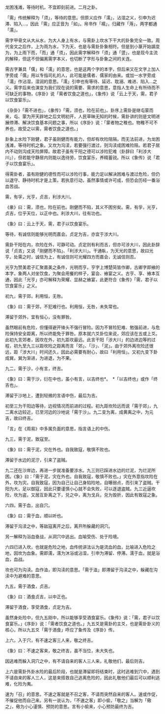 
龙困浅滩，等待时机，不宜即刻前进。二月之卦。

「需」传统解释为「须」，等待的意思。但原义应作「濡」，沾湿之义，引申为迟滞、陷入…，因此「需」应正音为「如」。帛书作「襦」，归藏作「溽」，两字都通「濡」。

需字甲骨文从大从水，为大人身上有水，与需卦上坎水下干大的卦象完全一致。周代金文之后作，上为雨为水，下为天，也是与需卦卦象相符。但是到小篆开始譌变为，为上雨下而，「而」通「须」，因此需字解释作「须」通「䇓」，也是现今主流的解释，但这不但偏离需字本义，也切断了字形与卦象之间的关连。

需古字兼具「儒」和「濡」的意思，也是这两个字的本字，但后来又在文字上加人字旁成「儒」用以专指司礼的人，此可能是儒者、儒家的由来。或加一水字旁成「濡」作沾湿，湿润的意思。「濡」引申也有等待、延迟、耽溺、难进、陷入…之义。需字后来也演变为我们现在说的需要、需求的意思，意指人生命上有所待而不可缺乏的事物，《序卦》说「需者饮食之道也」，《象传》说「云上于天，需，君子以饮食宴乐」。

《杂卦》「需不进也」，《彖传》「需，须也，险在前也」。卦序上需卦是继屯蒙而来，屯、蒙为开天辟地之后文明初开，人民草昧无知的时候，需卦讲的则是文明进展停滞、解决饮食基本问题之事，所以《序卦》说：「蒙者物之稚也。物稚不可不养也，故受之以需，需者饮食之道也。」

卦象上水险下刚健，君子虽刚健而有能力，但却有坎险阻隔，而无法前进，为龙困浅滩，等待时机之象。又坎为沟渎，若要强行渡过，则沟渎成困难险阻。若君子居内不动则沟成天险屏障。故君子虽有干阳之德可以涉险犯难（卦辞曰「利涉大川」），但若能守静居内则能以逸待劳，饮食宴乐，养精蓄锐。所以《象传》说「君子以饮食宴乐」。

得需卦者，虽有刚健的德性而可以涉险行事，能力足以解决困难与渡过危险，但仍以退守、静待时机才是上策，若执意行动，虽然事情或许可成，但恐会历经一番浴血苦战。

需，有孚，光亨，贞吉，利涉大川。

《彖》曰：需，须也，险在前也。刚健而不陷，其义不困穷矣。需，有孚，光亨，贞吉，位乎天位，以正中也。利涉大川，往有功也。

《象》曰：云上于天，需，君子以饮食宴乐。

等待，有诚信则能够光明而嘉会。贞定为吉，亦宜于涉大川。

需卦干阳在内，坎险在外，可静可动。贞定则有利而吉，但亦可涉大川，因此卦辞说「贞吉」又说「刚健而不陷」、「利涉大川」。干通倝，为天光的意思，故曰光亨。处需之时，诚信为上，有诚信则可光耀四方而嘉会，无诚信则否。

光亨为赞美君子汇聚嘉美之条件，光明而亨。亨字上博楚简皆作卿，古卿字即飨的本字，象两人对坐饮食，为聚会用餐的样子，宴会、飨宴之义。古亨、享、飨本互通，因此「光亨」亦可解释为荣耀、显赫之飨宴，此更符合《象传》「需，君子以饮食宴乐」之义。

初九，需于郊，利用恒，无咎。

《象》曰：需于郊，不犯难行也。利用恒，无咎，未失常也。

滞留于郊外，宜有恒心，没有罪咎。

虽然眼前有危险，但懂得避开锋头不强行冒险。因为不冒险犯难、勉强前进，与危险保持安全距离，所以终能免于罪咎。原本就六爻卦位来说，郊应该在五或上爻。此初九言郊者，因坎在外，初九距坎最远。此言干阳「涉大川」的边进边等的过程，初九至九三以距坎险之距离而言「郊」、「沙」、「泥」。由于郊外离坎险还很远，距「涉大川」时间还久，因此必需要有耐心，故曰「利用恒」。又初九变下卦成巽，巽为渐进，为进退，为不果。

九二，需于沙，小有言，终吉。

《象》曰：需于沙，衍在中也，虽小有言，以吉终也*。　*「以吉终也」或作「终吉也」。

滞留于沙地上，遭到轻微的言语中伤，最后为吉。

初至三为干阳边等待，边视情况而前进的过程。初九距坎险远而说「需于郊」，九二离水边较近，已至河边的沙地说「需于沙」。九二变为离，成黄离之中，为元吉，故曰终吉。

「言」在《周易》中多属负面的意思，指言语上的中伤。

九三，需于泥，致寇至。

《象》曰：需于泥，灾在外也。自我致寇，敬慎不败也。

滞留于水边的泥泞，引来了盗贼。

九二还在沙岸边，再进一步就准备要涉水。九三则已踩进水边的烂泥，为烂泥所困。《象》曰：「需于泥，灾在外也。自我致寇，敬慎不败也。」灾在外意指坎险在外，坎为灾。自我致寇，因为自己让自己身陷险地，自曝弱点，而引来了盗贼。干阳为大，足以御寇，因此只要谨慎小心就不会失败，可以逐退盗贼。九三近逼坎险，坎为盗，又居互卦离之下，兑之中，离为戈兵，兑为毁折，因此有致寇之象。

六四，需于血，出自穴。

《象》曰：需于血，顺以听也。

滞留于沟渎之中，等敌寇离开之后，离开所躲藏的洞穴。

另一解释为浴血奋战，从洞穴中逃出。血喻受伤、处于险境。

六四已进入坎，也就是危险之地，血传统讲法认为是流血的血，比喻进入危险之地，因坎为血象。需即濡，濡为沐浴或沾湿，引申为滞留、停滞。濡于血，就是浴血，血战。

坎也可为沟渎。血作洫，即沟渎的意思。「需于洫」即滞留于沟渎之中，躲藏在沟渎中为避难的意思。

九五，需于酒食，贞吉。

《象》曰：酒食贞吉，以中正也。

滞留于酒食，享受酒食，贞定为吉。

虽然身处险中，但九五刚中，所以能够享受酒食宴乐。《象传》说：「需，君子以饮食宴乐。」《序卦》说：「需者饮食之道也。」九五爻是需卦的主爻，也是需卦卦义的核心，所以九五爻「需于酒食」呼应了象传及《序卦》传。

上六，入于穴，有不速之客三人来，敬之终吉。

《象》曰：不速之客来，敬之终吉，虽不当位，未大失也。

因逃难而躲入洞穴之中，有不请自来的客人三人来，礼敬他们，最后则吉。

上六是需卦外卦水险的最后阶段，也就是滞留即将结束时，这时逃难到穴中，遇到不请自来的客人三人，这是来搭救自己逃离危险的，因此礼敬他们最后可以顺利逃难，化险为夷。

速为「召」的意思。不速之客就是不召之客，不请而突然自来的客人。速或作促，不催促他而自己来。另有一说认为，「不速之客」即小偷，「敬之」当解为「儆之」，儆为小心谨慎、预防的意思。言有小偷来，小心预防最终为吉。